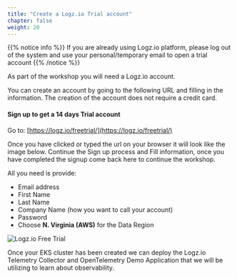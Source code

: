 ```yaml
---
title: "Create a Logz.io Trial account"
chapter: false
weight: 20
---
```


{{% notice info %}}
If you are already using Logz.io platform, please log out of the system and use your personal/temporary email to open a trial account
{{% /notice %}}

As part of the workshop you will need a Logz.io account.

You can create an account by going to the following URL and filling in the information. The creation of the account does not require a credit card.

#### Sign up to get a 14 days Trial account

Go to: [https://logz.io/freetrial/](https://logz.io/freetrial/)

Once you have clicked or typed the url on your browser it will look like the image below. Continue the Sign up process and Fill information, once you have
completed the signup come back here to continue the workshop.

All you need is provide:

- Email address
- First Name
- Last Name
- Company Name (how you want to call your account)
- Password
- Choose **N. Virginia (AWS)** for the Data Region

![Logz.io Free Trial](/images/logz-io-trial.png)

Once your EKS cluster has been created we can deploy the Logz.io Telemetry Collector and OpenTelemetry Demo Application that we will be utilizing to learn about observability.
